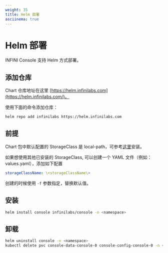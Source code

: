 ```yaml
---
weight: 35
title: Helm 部署
asciinema: true
---
```


# Helm 部署

INFINI Console 支持 Helm 方式部署。

## 添加仓库

Chart 仓库地址在这里 [https://helm.infinilabs.com](https://helm.infinilabs.com/)。

使用下面的命令添加仓库：

```bash
helm repo add infinilabs https://helm.infinilabs.com
```

## 前提

Chart 包中默认配置的 StorageClass 是 local-path，可参考[这里](https://github.com/rancher/local-path-provisioner)安装。

如果想使用其他已安装的 StorageClass, 可以创建一个 YAML 文件（例如：values.yaml），添加如下配置 
```yaml
storageClassName: \<storageClassName\>
```
创建的时候使用 `-f` 参数指定，替换默认值。

## 安装

```bash
helm install console infinilabs/console -n <namespace>
```

## 卸载

```bash
helm uninstall console -n <namespace>
kubectl delete pvc console-data-console-0 console-config-console-0 -n <namespace>
```